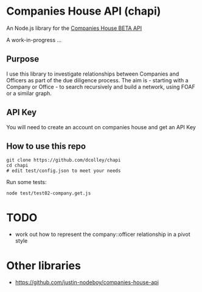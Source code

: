 # Companies House API (chapi)

An Node.js library for the [Companies House BETA API](https://developer-specs.company-information.service.gov.uk/companies-house-public-data-api/reference)

A work-in-progress ...

## Purpose

I use this library to investigate relationships between Companies and Officers as part of the due diligence process.
The aim is - starting with a Company or Office - to search recursively and build a network, using FOAF or a similar graph.

## API Key

You will need to create an account on companies house and get an API Key

## How to use this repo

```
git clone https://github.com/dcolley/chapi
cd chapi
# edit test/config.json to meet your needs
```

Run some tests:
```
node test/test02-company.get.js
```

# TODO

- work out how to represent the company::officer relationship in a pivot style

# Other libraries

- https://github.com/justin-nodeboy/companies-house-api
